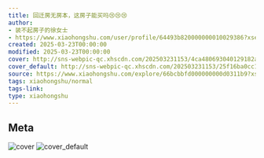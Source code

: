 ```yaml
---
title: 回迁房无房本，这房子能买吗😢😢😢
author:
- 装不起房子的徐女士
- https://www.xiaohongshu.com/user/profile/64493b820000000010029386?xsec_token=undefined
created: 2025-03-23T00:00:00
modified: 2025-03-23T00:00:00
cover: http://sns-webpic-qc.xhscdn.com/202503231153/4ca480693040129182af68c428d1463c/1040g2sg316g064j32o705p297e1454s6m3e9428!nc_n_webp_prv_1
cover_default: http://sns-webpic-qc.xhscdn.com/202503231153/25f16ba0cc13e23913d3fafaa42233a9/1040g2sg316g064j32o705p297e1454s6m3e9428!nc_n_webp_mw_1
source: https://www.xiaohongshu.com/explore/66bcbbfd000000000d0311b9?xsec_token=ABcXz6kK1zwqqjIp2G7Im9zGRKNa5bpSXhUK96L2j8ndc=
tags: xiaohongshu/normal
tags-link:
type: xiaohongshu
---
```


## Meta

![cover](http://sns-webpic-qc.xhscdn.com/202503231153/4ca480693040129182af68c428d1463c/1040g2sg316g064j32o705p297e1454s6m3e9428!nc_n_webp_prv_1)
![cover_default](http://sns-webpic-qc.xhscdn.com/202503231153/25f16ba0cc13e23913d3fafaa42233a9/1040g2sg316g064j32o705p297e1454s6m3e9428!nc_n_webp_mw_1)
